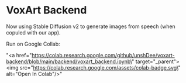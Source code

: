 # VoxArt Backend

Now using Stable Diffusion v2 to generate images from speech (when copuled with our app).

Run on Google Collab:

"<a href=\"https://colab.research.google.com/github/unshDee/voxart-backend/blob/main/backend/voxart_backend.ipynb\" target=\"_parent\"><img src=\"https://colab.research.google.com/assets/colab-badge.svg\" alt=\"Open In Colab\"/></a>"
